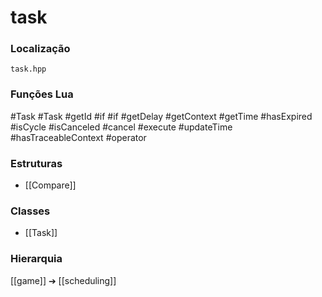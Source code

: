 # task

### Localização
`task.hpp`

### Funções Lua
#Task
#Task
#getId
#if
#if
#getDelay
#getContext
#getTime
#hasExpired
#isCycle
#isCanceled
#cancel
#execute
#updateTime
#hasTraceableContext
#operator

### Estruturas
- [[Compare]]

### Classes
- [[Task]]

### Hierarquia
[[game]] ➔ [[scheduling]]
